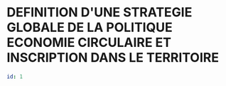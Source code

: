 # DEFINITION D'UNE STRATEGIE GLOBALE DE LA POLITIQUE ECONOMIE CIRCULAIRE ET INSCRIPTION DANS LE TERRITOIRE
```yaml
id: 1
```